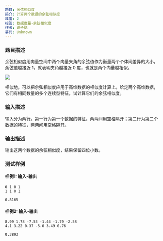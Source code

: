 ```yaml
---
题目: 余弦相似度
简介: 计算两个数据的余弦相似度
难度: 2
标签: 数据度量-余弦相似度
作者: 谢子聪
慕码: Unknown
---
```


### 题目描述

余弦相似度用向量空间中两个向量夹角的余弦值作为衡量两个个体间差异的大小。余弦值越接近 1，就表明夹角越接近 0 度，也就是两个向量越相似。

![](https://gss0.bdstatic.com/94o3dSag_xI4khGkpoWK1HF6hhy/baike/s%3D394/sign=20b5db49b7a1cd1101b674298d13c8b0/ac4bd11373f0820282c6ae4646fbfbedab641b76.jpg)

相似地，可以把余弦相似度应用于高维数据的相似度计算上。给定两个高维数据，它们有相同数量的多个连续型特征，试计算它们的余弦相似度。

### 输入描述

输入分为两行。第一行为第一个数据的特征，两两间用空格隔开；第二行为第二个数据的特征，两两间用空格隔开。

### 输出描述

输出这两个数据的余弦相似度，结果保留四位小数。

### 测试样例

#### 样例1: 输入-输出

```
0 1 0 1
1 1 0 1
```

```
0.8165
```

#### 样例2: 输入-输出

```
8.99 1.78 -7.53 -1.44 -1.79 -2.58
4.1 3.22 0.37 -5.0 3.49 0.76
```

```
0.3893
```


